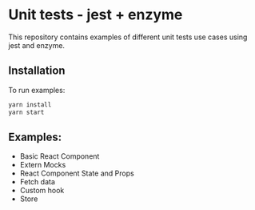 # Unit tests - jest + enzyme

This repository contains examples of
different unit tests use cases using jest
and enzyme.

## Installation

To run examples:

```bash
yarn install
yarn start
```

## Examples:

- Basic React Component
- Extern Mocks
- React Component State and Props
- Fetch data
- Custom hook
- Store
